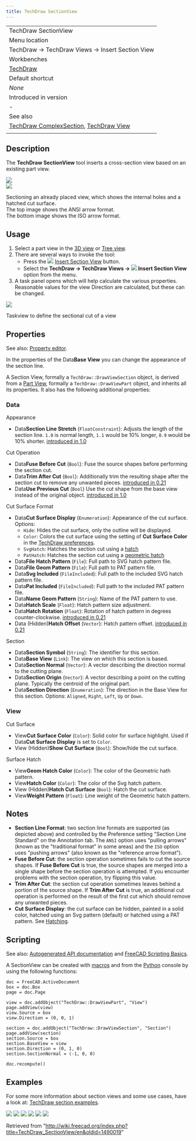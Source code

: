 ```yaml
---
title: TechDraw SectionView
---
```


|                                                                                                                                |
| ------------------------------------------------------------------------------------------------------------------------------ |
| TechDraw SectionView                                                                                                           |
| Menu location                                                                                                                  |
| TechDraw → TechDraw Views → Insert Section View                                                                                |
| Workbenches                                                                                                                    |
| [TechDraw](/TechDraw_Workbench "TechDraw Workbench")                                                                           |
| Default shortcut                                                                                                               |
| _None_                                                                                                                         |
| Introduced in version                                                                                                          |
| -                                                                                                                              |
| See also                                                                                                                       |
| [TechDraw ComplexSection](/TechDraw_ComplexSection "TechDraw ComplexSection"), [TechDraw View](/TechDraw_View "TechDraw View") |
|                                                                                                                                |

## Description

The **TechDraw SectionView** tool inserts a cross-section view based on an existing part view.

![](/src/assets/images/TechDraw_section_ANSI.png)  
![](/src/assets/images/TechDraw_section_ISO.png)

Sectioning an already placed view, which shows the internal holes and a hatched cut surface.  
The top image shows the ANSI arrow format.  
The bottom image shows the ISO arrow format.

## Usage

1. Select a part view in the [3D view](/3D_view "3D view") or [Tree view](/Tree_view "Tree view").
2. There are several ways to invoke the tool:
   - Press the ![](/src/assets/images/TechDraw_SectionView.svg) [Insert Section View](/TechDraw_SectionView "TechDraw SectionView") button.
   - Select the **TechDraw → TechDraw Views → ![](/src/assets/images/TechDraw_SectionView.svg) Insert Section View** option from the menu.
3. A task panel opens which will help calculate the various properties. Reasonable values for the view Direction are calculated, but these can be changed.

![](/src/assets/images/TechDraw_Section_Taskview.png)

Taskview to define the sectional cut of a view

## Properties

See also: [Property editor](/Property_editor "Property editor").

In the properties of the Data**Base View** you can change the appearance of the section line.

A Section View, formally a `TechDraw::DrawViewSection` object, is derived from a [Part View](/TechDraw_View#Properties_Part_View "TechDraw View"), formally a `TechDraw::DrawViewPart` object, and inherits all its properties. It also has the following additional properties:

### Data

Appearance

- Data**Section Line Stretch** (`FloatConstraint`): Adjusts the length of the section line. `1.0` is normal length, `1.1` would be 10% longer, `0.9` would be 10% shorter. [introduced in 1.0](/Release_notes_1.0 "Release notes 1.0")

Cut Operation

- Data**Fuse Before Cut** (`Bool`): Fuse the source shapes before performing the section cut.
- Data**Trim After Cut** (`Bool`): Additionally trim the resulting shape after the section cut to remove any unwanted pieces. [introduced in 0.21](/Release_notes_0.21 "Release notes 0.21")
- Data**Use Previous Cut** (`Bool`) Use the cut shape from the base view instead of the original object. [introduced in 1.0](/Release_notes_1.0 "Release notes 1.0")

Cut Surface Format

- Data**Cut Surface Display** (`Enumeration`): Appearance of the cut surface. Options:
  - `Hide`: Hides the cut surface, only the outline will be displayed.
  - `Color`: Colors the cut surface using the setting of **Cut Surface Color** in the [TechDraw preferences](/TechDraw_Preferences "TechDraw Preferences").
  - `SvgHatch`: Hatches the section cut using a [hatch](/TechDraw_Hatch "TechDraw Hatch")
  - `PatHatch`: Hatches the section cut using a [geometric hatch](/TechDraw_GeometricHatch "TechDraw GeometricHatch")
- Data**File Hatch Pattern** (`File`): Full path to SVG hatch pattern file.
- Data**File Geom Pattern** (`File`): Full path to PAT pattern file.
- Data**Svg Included** (`FileIncluded`): Full path to the included SVG hatch pattern file.
- Data**Pat Included** (`FileIncluded`): Full path to the included PAT pattern file.
- Data**Name Geom Pattern** (`String`): Name of the PAT pattern to use.
- Data**Hatch Scale** (`Float`): Hatch pattern size adjustment.
- Data**Hatch Rotation** (`Float`): Rotation of hatch pattern in degrees counter-clockwise. [introduced in 0.21](/Release_notes_0.21 "Release notes 0.21")
- Data (Hidden)**Hatch Offset** (`Vector`): Hatch pattern offset. [introduced in 0.21](/Release_notes_0.21 "Release notes 0.21")

Section

- Data**Section Symbol** (`String`): The identifier for this section.
- Data**Base View** (`Link`): The view on which this section is based.
- Data**Section Normal** (`Vector`): A vector describing the direction normal to the cutting plane.
- Data**Section Origin** (`Vector`): A vector describing a point on the cutting plane. Typically the centroid of the original part.
- Data**Section Direction** (`Enumeration`): The direction in the Base View for this section. Options: `Aligned`, `Right`, `Left`, `Up` or `Down`.

### View

Cut Surface

- View**Cut Surface Color** (`Color`): Solid color for surface highlight. Used if Data**Cut Surface Display** is set to `Color`.
- View (Hidden)**Show Cut Surface** (`Bool`): Show/hide the cut surface.

Surface Hatch

- View**Geom Hatch Color** (`Color`): The color of the Geometric hath pattern.
- View**Hatch Color** (`Color`): The color of the Svg hatch pattern.
- View (Hidden)**Hatch Cut Surface** (`Bool`): Hatch the cut surface.
- View**Weight Pattern** (`Float`): Line weight of the Geometric hatch pattern.

## Notes

- **Section Line Format**: two section line formats are supported (as depicted above) and controlled by the Preference setting "Section Line Standard" on the Annotation tab. The `ANSI` option uses "pulling arrows" (known as the "traditional format" in some areas) and the `ISO` option uses "pushing arrows" (also known as the "reference arrow format").
- **Fuse Before Cut**: the section operation sometimes fails to cut the source shapes. If **Fuse Before Cut** is true, the source shapes are merged into a single shape before the section operation is attempted. If you encounter problems with the section operation, try flipping this value.
- **Trim After Cut**: the section cut operation sometimes leaves behind a portion of the source shape. If **Trim After Cut** is true, an additional cut operation is performed on the result of the first cut which should remove any unwanted pieces.
- **Cut Surface Display**: the cut surface can be hidden, painted in a solid color, hatched using an Svg pattern (default) or hatched using a PAT pattern. See [Hatching](/TechDraw_Hatching "TechDraw Hatching").

## Scripting

See also: [Autogenerated API documentation](https://freecad.github.io/SourceDoc/) and [FreeCAD Scripting Basics](/FreeCAD_Scripting_Basics "FreeCAD Scripting Basics").

A SectionView can be created with [macros](/Macros "Macros") and from the [Python](/Python "Python") console by using the following functions:

```
doc = FreeCAD.ActiveDocument
box = doc.Box
page = doc.Page

view = doc.addObject("TechDraw::DrawViewPart", "View")
page.addView(view)
view.Source = box
view.Direction = (0, 0, 1)

section = doc.addObject("TechDraw::DrawViewSection", "Section")
page.addView(section)
section.Source = box
section.BaseView = view
section.Direction = (0, 1, 0)
section.SectionNormal = (-1, 0, 0)

doc.recompute()

```

## Examples

For some more information about section views and some use cases, have a look at: [TechDraw section examples](/TechDraw_Section_Examples "TechDraw Section Examples").

![](/src/assets/images/TechDraw_ExampleSection-10.png)
![](/src/assets/images/TechDraw_ExampleSection-13.png)
![](/src/assets/images/TechDraw_ExampleSection-15.png)
![](/src/assets/images/TechDraw_ExampleSection-17.png)
![](/src/assets/images/TechDraw_ExampleSection-34.png)
![](/src/assets/images/TechDraw_ExampleSection-35.png)

Retrieved from "<http://wiki.freecad.org/index.php?title=TechDraw_SectionView/en&oldid=1490019>"
